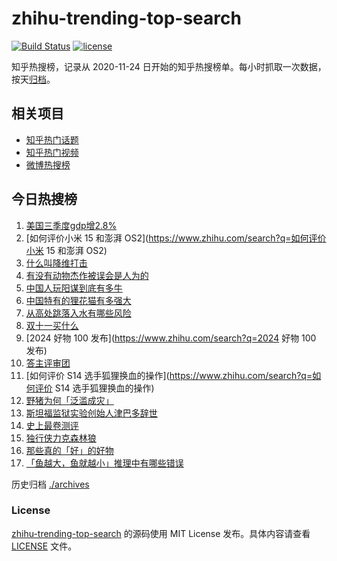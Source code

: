 # zhihu-trending-top-search

[![Build Status](https://github.com/justjavac/zhihu-trending-top-search/workflows/ci/badge.svg?branch=main)](https://github.com/justjavac/zhihu-trending-top-search/actions)
[![license](https://img.shields.io/github/license/justjavac/zhihu-trending-top-search)](https://github.com/justjavac/zhihu-trending-top-search/blob/main/LICENSE)

知乎热搜榜，记录从 2020-11-24
日开始的知乎热搜榜单。每小时抓取一次数据，按天[归档](./archives)。

## 相关项目

- [知乎热门话题](https://github.com/justjavac/zhihu-trending-hot-questions)
- [知乎热门视频](https://github.com/justjavac/zhihu-trending-hot-video)
- [微博热搜榜](https://github.com/justjavac/weibo-trending-hot-search)

## 今日热搜榜

<!-- BEGIN -->
<!-- 最后更新时间 Fri Nov 01 2024 16:19:22 GMT+0800 (China Standard Time) -->

1. [美国三季度gdp增2.8%](https://www.zhihu.com/search?q=美国三季度gdp增2.8%)
1. [如何评价小米 15 和澎湃 OS2](https://www.zhihu.com/search?q=如何评价小米 15
   和澎湃 OS2)
1. [什么叫降维打击](https://www.zhihu.com/search?q=什么叫降维打击)
1. [有没有动物杰作被误会是人为的](https://www.zhihu.com/search?q=有没有动物杰作被误会是人为的)
1. [中国人玩阳谋到底有多牛](https://www.zhihu.com/search?q=中国人玩阳谋到底有多牛)
1. [中国特有的狸花猫有多强大](https://www.zhihu.com/search?q=中国特有的狸花猫有多强大)
1. [从高处跳落入水有哪些风险](https://www.zhihu.com/search?q=从高处跳落入水有哪些风险)
1. [双十一买什么](https://www.zhihu.com/search?q=双十一买什么)
1. [2024 好物 100 发布](https://www.zhihu.com/search?q=2024 好物 100 发布)
1. [答主评审团](https://www.zhihu.com/search?q=答主评审团)
1. [如何评价 S14 选手狐狸换血的操作](https://www.zhihu.com/search?q=如何评价 S14
   选手狐狸换血的操作)
1. [野猪为何「泛滥成灾」](https://www.zhihu.com/search?q=野猪为何「泛滥成灾」)
1. [斯坦福监狱实验创始人津巴多辞世](https://www.zhihu.com/search?q=斯坦福监狱实验创始人津巴多辞世)
1. [史上最卷测评](https://www.zhihu.com/search?q=史上最卷测评)
1. [独行侠力克森林狼](https://www.zhihu.com/search?q=独行侠力克森林狼)
1. [那些真的「好」的好物](https://www.zhihu.com/search?q=那些真的「好」的好物)
1. [「鱼越大，鱼就越小」推理中有哪些错误](https://www.zhihu.com/search?q=「鱼越大，鱼就越小」推理中有哪些错误)

<!-- END -->

历史归档 [./archives](./archives)

### License

[zhihu-trending-top-search](https://github.com/justjavac/zhihu-trending-top-search)
的源码使用 MIT License 发布。具体内容请查看 [LICENSE](./LICENSE) 文件。
